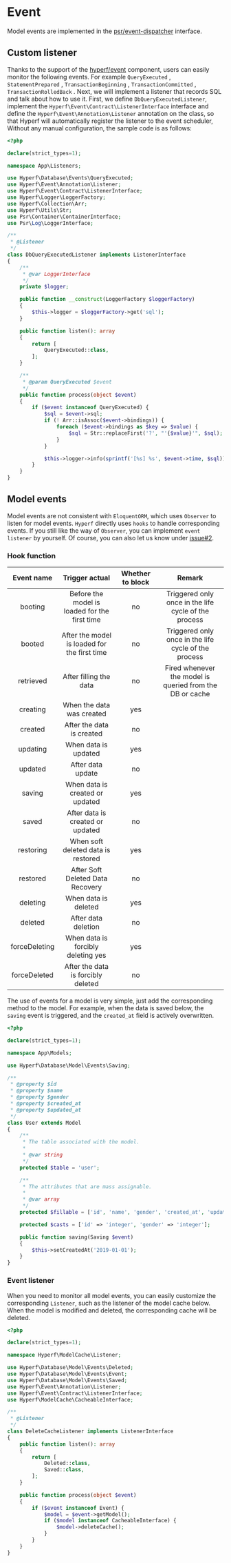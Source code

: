 # Event
Model events are implemented in the [psr/event-dispatcher](https://github.com/php-fig/event-dispatcher) interface.

## Custom listener

Thanks to the support of the [hyperf/event](https://github.com/hyperf-cloud/event) component, users can easily monitor the following events.
For example `QueryExecuted` , `StatementPrepared` , `TransactionBeginning` , `TransactionCommitted` , `TransactionRolledBack` .
Next, we will implement a listener that records SQL and talk about how to use it.
First, we define `DbQueryExecutedListener`, implement the `Hyperf\Event\Contract\ListenerInterface` interface and define the `Hyperf\Event\Annotation\Listener` annotation on the class, so that Hyperf will automatically register the listener to the event scheduler, Without any manual configuration, the sample code is as follows:

```php
<?php

declare(strict_types=1);

namespace App\Listeners;

use Hyperf\Database\Events\QueryExecuted;
use Hyperf\Event\Annotation\Listener;
use Hyperf\Event\Contract\ListenerInterface;
use Hyperf\Logger\LoggerFactory;
use Hyperf\Collection\Arr;
use Hyperf\Utils\Str;
use Psr\Container\ContainerInterface;
use Psr\Log\LoggerInterface;

/**
 * @Listener
 */
class DbQueryExecutedListener implements ListenerInterface
{
    /**
     * @var LoggerInterface
     */
    private $logger;

    public function __construct(LoggerFactory $loggerFactory)
    {
        $this->logger = $loggerFactory->get('sql');
    }

    public function listen(): array
    {
        return [
            QueryExecuted::class,
        ];
    }

    /**
     * @param QueryExecuted $event
     */
    public function process(object $event)
    {
        if ($event instanceof QueryExecuted) {
            $sql = $event->sql;
            if (! Arr::isAssoc($event->bindings)) {
                foreach ($event->bindings as $key => $value) {
                    $sql = Str::replaceFirst('?', "'{$value}'", $sql);
                }
            }

            $this->logger->info(sprintf('[%s] %s', $event->time, $sql));
        }
    }
}

```

## Model events

Model events are not consistent with `EloquentORM`, which uses `Observer` to listen for model events. `Hyperf` directly uses `hooks` to handle corresponding events. If you still like the way of `Observer`, you can implement `event listener` by yourself. Of course, you can also let us know under [issue#2](https://github.com/hyperf-cloud/hyperf/issues/2).

### Hook function

|  Event name  |  Trigger actual                                 | Whether to block |                           Remark                           |
|:------------:|:-----------------------------------------------:|:----------------:|:----------------------------------------------------------:|
|   booting    |  Before the model is loaded for the first time  |        no        |    Triggered only once in the life cycle of the process    |
|    booted    |  After the model is loaded for the first time   |        no        |    Triggered only once in the life cycle of the process    |
|  retrieved   |            After filling the data               |        no        |  Fired whenever the model is queried from the DB or cache  |
|   creating   |           When the data was created             |        yes       |                                                            |
|   created    |           After the data is created             |        no        |                                                            |
|   updating   |             When data is updated                |        yes       |                                                            |
|   updated    |               After data update                 |        no        |                                                            |
|    saving    |       When data is created or updated           |        yes       |                                                            |
|    saved     |       After data is created or updated          |        no        |                                                            |
|  restoring   |       When soft deleted data is restored        |        yes       |                                                            |
|   restored   |       After Soft Deleted Data Recovery          |        no        |                                                            |
|   deleting   |              When data is deleted               |        yes       |                                                            |
|   deleted    |              After data deletion                |        no        |                                                            |
|   forceDeleting   |              When data is forcibly deleting         yes    |        yes       |                                                            |
| forceDeleted |       After the data is forcibly deleted        |        no        |                                                            |

The use of events for a model is very simple, just add the corresponding method to the model. For example, when the data is saved below, the `saving` event is triggered, and the `created_at` field is actively overwritten.

```php
<?php

declare(strict_types=1);

namespace App\Models;

use Hyperf\Database\Model\Events\Saving;

/**
 * @property $id
 * @property $name
 * @property $gender
 * @property $created_at
 * @property $updated_at
 */
class User extends Model
{
    /**
     * The table associated with the model.
     *
     * @var string
     */
    protected $table = 'user';

    /**
     * The attributes that are mass assignable.
     *
     * @var array
     */
    protected $fillable = ['id', 'name', 'gender', 'created_at', 'updated_at'];

    protected $casts = ['id' => 'integer', 'gender' => 'integer'];

    public function saving(Saving $event)
    {
        $this->setCreatedAt('2019-01-01');
    }
}

```

### Event listener

When you need to monitor all model events, you can easily customize the corresponding `Listener`, such as the listener of the model cache below. When the model is modified and deleted, the corresponding cache will be deleted.

```php
<?php

declare(strict_types=1);

namespace Hyperf\ModelCache\Listener;

use Hyperf\Database\Model\Events\Deleted;
use Hyperf\Database\Model\Events\Event;
use Hyperf\Database\Model\Events\Saved;
use Hyperf\Event\Annotation\Listener;
use Hyperf\Event\Contract\ListenerInterface;
use Hyperf\ModelCache\CacheableInterface;

/**
 * @Listener
 */
class DeleteCacheListener implements ListenerInterface
{
    public function listen(): array
    {
        return [
            Deleted::class,
            Saved::class,
        ];
    }

    public function process(object $event)
    {
        if ($event instanceof Event) {
            $model = $event->getModel();
            if ($model instanceof CacheableInterface) {
                $model->deleteCache();
            }
        }
    }
}

```
